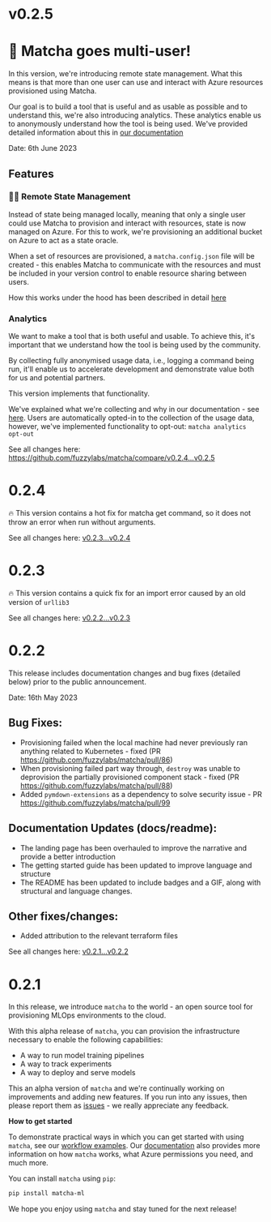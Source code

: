 # v0.2.5

# &#129309; Matcha goes multi-user!

In this version, we're introducing remote state management. What this means is that more than one user can use and interact with Azure resources provisioned using Matcha.

Our goal is to build a tool that is useful and as usable as possible and to understand this, we're also introducing analytics. These analytics enable us to anonymously understand how the tool is being used. We've provided detailed information about this in [our documentation](https://mymatcha.ai/privacy/)

Date: 6th June 2023

## Features

### &#129489;&#8205;&#127891; Remote State Management

Instead of state being managed locally, meaning that only a single user could use Matcha to provision and interact with resources, state is now managed on Azure. For this to work, we're provisioning an additional bucket on Azure to act as a state oracle.

When a set of resources are provisioned, a `matcha.config.json` file will be created - this enables Matcha to communicate with the resources and must be included in your version control to enable resource sharing between users.

How this works under the hood has been described in detail [here](https://mymatcha.ai/inside-matcha/)

### Analytics

We want to make a tool that is both useful and usable. To achieve this, it's important that we understand how the tool is being used by the community.

By collecting fully anonymised usage data, i.e., logging a command being run, it'll enable us to accelerate development and demonstrate value both for us and potential partners.

This version implements that functionality.

We've explained what we're collecting and why in our documentation - see [here](https://mymatcha.ai/privacy/). Users are automatically opted-in to the collection of the usage data, however, we've implemented functionality to opt-out: `matcha analytics opt-out`

See all changes here: https://github.com/fuzzylabs/matcha/compare/v0.2.4...v0.2.5

# 0.2.4

&#128293; This version contains a hot fix for matcha get command, so it does not throw an error when run without arguments.

See all changes here: [v0.2.3...v0.2.4](https://github.com/fuzzylabs/matcha/compare/v0.2.3...v0.2.4)

# 0.2.3

&#128293; This version contains a quick fix for an import error caused by an old version of `urllib3`

See all changes here: [v0.2.2...v0.2.3](https://github.com/fuzzylabs/matcha/compare/v0.2.2...v0.2.3)

# 0.2.2

This release includes documentation changes and bug fixes (detailed below) prior to the public announcement.

Date: 16th May 2023

## Bug Fixes:

* Provisioning failed when the local machine had never previously ran anything related to Kubernetes - fixed (PR https://github.com/fuzzylabs/matcha/pull/86)
* When provisioning failed part way through, `destroy` was unable to deprovision the partially provisioned component stack - fixed (PR https://github.com/fuzzylabs/matcha/pull/88)
* Added `pymdown-extensions` as a dependency to solve security issue - PR https://github.com/fuzzylabs/matcha/pull/99

## Documentation Updates (docs/readme):

* The landing page has been overhauled to improve the narrative and provide a better introduction
* The getting started guide has been updated to improve language and structure
* The README has been updated to include badges and a GIF, along with structural and language changes.

## Other fixes/changes:

* Added attribution to the relevant terraform files

See all changes here: [v0.2.1...v0.2.2](https://github.com/fuzzylabs/matcha/compare/v0.2.1...v0.2.2)

# 0.2.1

In this release, we introduce `matcha` to the world - an open source tool for provisioning MLOps environments to the cloud.

With this alpha release of `matcha`, you can provision the infrastructure necessary to enable the following capabilities:

- A way to run model training pipelines
- A way to track experiments
- A way to deploy and serve models

This an alpha version of `matcha` and we're continually working on improvements and adding new features. If you run into any issues, then please report them as [issues](https://github.com/fuzzylabs/matcha/issues) - we really appreciate any feedback.

**How to get started**

To demonstrate practical ways in which you can get started with using `matcha`, see our [workflow examples](https://github.com/fuzzylabs/matcha-examples). Our [documentation](https://fuzzylabs.github.io/matcha/) also provides more information on how `matcha` works, what Azure permissions you need, and much more.

You can install `matcha` using `pip`:

```bash
pip install matcha-ml
```

We hope you enjoy using `matcha` and stay tuned for the next release!
